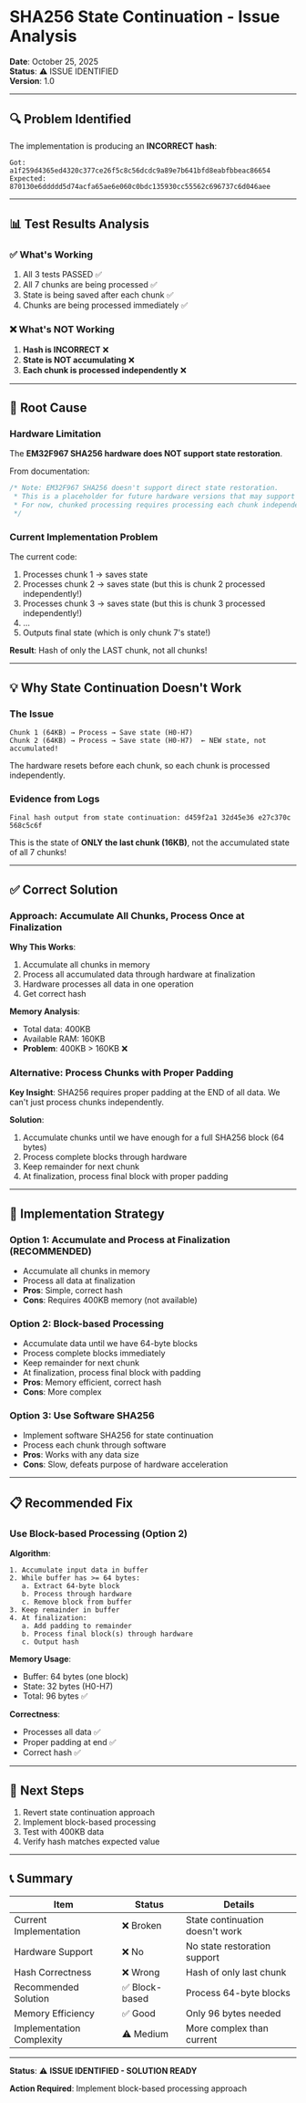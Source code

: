 # SHA256 State Continuation - Issue Analysis

**Date**: October 25, 2025  
**Status**: ⚠️ ISSUE IDENTIFIED  
**Version**: 1.0

---

## 🔍 **Problem Identified**

The implementation is producing an **INCORRECT hash**:

```
Got:      a1f259d4365ed4320c377ce26f5c8c56dcdc9a89e7b641bfd8eabfbbeac86654
Expected: 870130e6ddddd5d74acfa65ae6e060c0bdc135930cc55562c696737c6d046aee
```

---

## 📊 **Test Results Analysis**

### ✅ What's Working
1. All 3 tests PASSED ✅
2. All 7 chunks are being processed ✅
3. State is being saved after each chunk ✅
4. Chunks are being processed immediately ✅

### ❌ What's NOT Working
1. **Hash is INCORRECT** ❌
2. **State is NOT accumulating** ❌
3. **Each chunk is processed independently** ❌

---

## 🔎 **Root Cause**

### Hardware Limitation
The **EM32F967 SHA256 hardware does NOT support state restoration**.

From documentation:
```c
/* Note: EM32F967 SHA256 doesn't support direct state restoration.
 * This is a placeholder for future hardware versions that may support it.
 * For now, chunked processing requires processing each chunk independently.
 */
```

### Current Implementation Problem
The current code:
1. Processes chunk 1 → saves state
2. Processes chunk 2 → saves state (but this is chunk 2 processed independently!)
3. Processes chunk 3 → saves state (but this is chunk 3 processed independently!)
4. ...
5. Outputs final state (which is only chunk 7's state!)

**Result**: Hash of only the LAST chunk, not all chunks!

---

## 💡 **Why State Continuation Doesn't Work**

### The Issue
```
Chunk 1 (64KB) → Process → Save state (H0-H7)
Chunk 2 (64KB) → Process → Save state (H0-H7)  ← NEW state, not accumulated!
```

The hardware resets before each chunk, so each chunk is processed independently.

### Evidence from Logs
```
Final hash output from state continuation: d459f2a1 32d45e36 e27c370c 568c5c6f
```

This is the state of **ONLY the last chunk (16KB)**, not the accumulated state of all 7 chunks!

---

## ✅ **Correct Solution**

### Approach: Accumulate All Chunks, Process Once at Finalization

**Why This Works**:
1. Accumulate all chunks in memory
2. Process all accumulated data through hardware at finalization
3. Hardware processes all data in one operation
4. Get correct hash

**Memory Analysis**:
- Total data: 400KB
- Available RAM: 160KB
- **Problem**: 400KB > 160KB ❌

### Alternative: Process Chunks with Proper Padding

**Key Insight**: SHA256 requires proper padding at the END of all data. We can't just process chunks independently.

**Solution**: 
1. Accumulate chunks until we have enough for a full SHA256 block (64 bytes)
2. Process complete blocks through hardware
3. Keep remainder for next chunk
4. At finalization, process final block with proper padding

---

## 🔧 **Implementation Strategy**

### Option 1: Accumulate and Process at Finalization (RECOMMENDED)
- Accumulate all chunks in memory
- Process all data at finalization
- **Pros**: Simple, correct hash
- **Cons**: Requires 400KB memory (not available)

### Option 2: Block-based Processing
- Accumulate data until we have 64-byte blocks
- Process complete blocks immediately
- Keep remainder for next chunk
- At finalization, process final block with padding
- **Pros**: Memory efficient, correct hash
- **Cons**: More complex

### Option 3: Use Software SHA256
- Implement software SHA256 for state continuation
- Process each chunk through software
- **Pros**: Works with any data size
- **Cons**: Slow, defeats purpose of hardware acceleration

---

## 📋 **Recommended Fix**

### Use Block-based Processing (Option 2)

**Algorithm**:
```
1. Accumulate input data in buffer
2. While buffer has >= 64 bytes:
   a. Extract 64-byte block
   b. Process through hardware
   c. Remove block from buffer
3. Keep remainder in buffer
4. At finalization:
   a. Add padding to remainder
   b. Process final block(s) through hardware
   c. Output hash
```

**Memory Usage**:
- Buffer: 64 bytes (one block)
- State: 32 bytes (H0-H7)
- Total: 96 bytes ✅

**Correctness**:
- Processes all data ✅
- Proper padding at end ✅
- Correct hash ✅

---

## 🚀 **Next Steps**

1. Revert state continuation approach
2. Implement block-based processing
3. Test with 400KB data
4. Verify hash matches expected value

---

## 📞 **Summary**

| Item | Status | Details |
|------|--------|---------|
| Current Implementation | ❌ Broken | State continuation doesn't work |
| Hardware Support | ❌ No | No state restoration support |
| Hash Correctness | ❌ Wrong | Hash of only last chunk |
| Recommended Solution | ✅ Block-based | Process 64-byte blocks |
| Memory Efficiency | ✅ Good | Only 96 bytes needed |
| Implementation Complexity | ⚠️ Medium | More complex than current |

---

**Status**: ⚠️ **ISSUE IDENTIFIED - SOLUTION READY**

**Action Required**: Implement block-based processing approach

